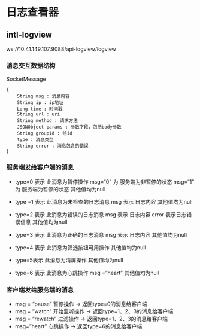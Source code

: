 # 日志查看器
## intl-logview

ws://10.41.149.107:9088/api-logview/logview

### 消息交互数据结构
SocketMessage 
```
{
	String msg : 消息内容
	String ip : ip地址
    Long time : 时间戳
    String url : uri
    String method : 请求方法
    JSONObject params : 参数字段，包括body参数
    String groupId : 组id
	type : 消息类型
	String error : 消息包含的错误
}
```



### 服务端发给客户端的消息
- type=0 表示 此消息为暂停操作
	msg=“0” 为 服务端为非暂停的状态
	msg=“1” 为 服务端为暂停的状态
	其他值均为null

- type =1 表示 此消息为未检查的日志消息
	msg 表示 日志内容
	其他值均为null

- type=2 表示 此消息为错误的日志消息
	msg 表示 日志内容
	error 表示日志错误信息
其他值均为null

- type=3 表示 此消息为正确的日志消息
	msg 表示 日志内容
其他值均为null

- type=4 表示 此消息为筛选按钮可用操作
其他值均为null

- type=5表示 此消息为清屏操作
其他值均为null

- type=6 表示 此消息为心跳操作
	msg =”heart”
其他值均为null


### 客户端发给服务端的消息
- msg = “pause”  暂停操作 -> 返回type=0的消息给客户端
- msg = ”watch”  开始监听操作 -> 返回type=1、2、3的消息给客户端
- msg = “rewatch”  过滤操作 -> 返回type=1、2、3的消息给客户端
- msg=”heart” 心跳操作 -> 返回type=6的消息给客户端
